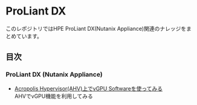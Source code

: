 # ProLiant DX
このレポジトリではHPE ProLiant DX(Nutanix Appliance)関連のナレッジをまとめています。

## 目次
### ProLiant DX (Nutanix Appliance)
- [Acropolis Hypervisor(AHV)上でvGPU Softwareを使ってみる](vgpu)  
AHVでvGPU機能を利用してみる
